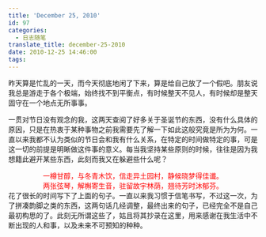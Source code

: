 ```yaml
---
title: 'December 25, 2010'
id: 97
categories:
  - 日志随笔
translate_title: december-25-2010
date: 2010-12-25 14:46:00
tags:
---
```


昨天算是忙乱的一天，而今天彻底地闲了下来，算是给自己放了一个假吧。朋友说我总是游走于各个极端，始终找不到平衡点，有时候整天不见人，有时候却是整天固守在一个地点无所事事。

一贯对节日没有观念的我，这两天查阅了好多关于圣诞节的东西，没有什么具体的原因，只是在热衷于某种事物之前我需要先了解一下如此这般究竟是所为为何。一直以来我都不认为类似的节日会和我有什么关系，在特定的时间做特定的事，可是这一切的前提是明晰做这件事的意义。每当我坚持某些原则的时候，往往是因为我想籍此避开某些东西，此刻而我又在躲避些什么呢？

<center><font color='red'>一樽甘醇，与冬青木饮，信走异土园村，静候晓梦得佳谶。</font></center>
<center><font color='red'>两张弦琴，解槲寄生音，驻留故宇林荫，翘待芳时沐郁芬。</font></center>
花了很长的时间写下了上面的句子。一直以来我习惯于信笔书写，不过这一次，为了拼凑韵脚之类的东西，这两句话几经调整，最终出来的句子，已经完全不是自己最初构思的了。此刻无所谓这些了，姑且将其抄录在这里，用来感谢在我生活中不断出现的人和事，以及未来不可预知的种种。
